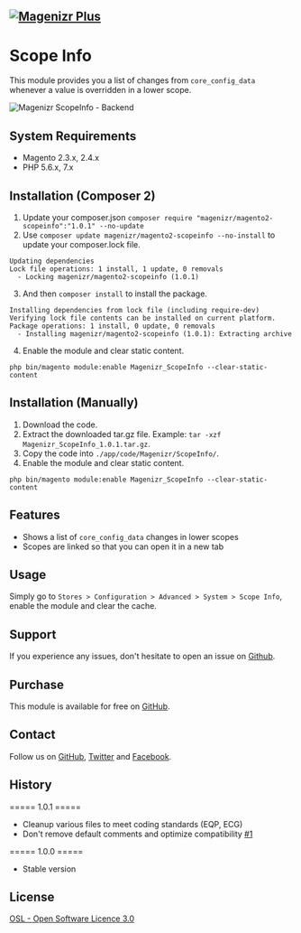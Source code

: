 [![Magenizr Plus](https://images2.imgbox.com/11/6b/yVOOloaA_o.gif)](https://account.magenizr.com)
---

# Scope Info
This module provides you a list of changes from `core_config_data` whenever a value is overridden in a lower scope.

![Magenizr ScopeInfo - Backend](https://images2.imgbox.com/63/6a/LsaFuPb0_o.png)

## System Requirements
- Magento 2.3.x, 2.4.x
- PHP 5.6.x, 7.x

## Installation (Composer 2)

1. Update your composer.json `composer require "magenizr/magento2-scopeinfo":"1.0.1" --no-update`
2. Use `composer update magenizr/magento2-scopeinfo --no-install` to update your composer.lock file.

```
Updating dependencies
Lock file operations: 1 install, 1 update, 0 removals
  - Locking magenizr/magento2-scopeinfo (1.0.1)
```

3. And then `composer install` to install the package.

```
Installing dependencies from lock file (including require-dev)
Verifying lock file contents can be installed on current platform.
Package operations: 1 install, 0 update, 0 removals
  - Installing magenizr/magento2-scopeinfo (1.0.1): Extracting archive
```

4. Enable the module and clear static content.

```
php bin/magento module:enable Magenizr_ScopeInfo --clear-static-content
```

## Installation (Manually)
1. Download the code.
2. Extract the downloaded tar.gz file. Example: `tar -xzf Magenizr_ScopeInfo_1.0.1.tar.gz`.
3. Copy the code into `./app/code/Magenizr/ScopeInfo/`.
4. Enable the module and clear static content.

```
php bin/magento module:enable Magenizr_ScopeInfo --clear-static-content
```

## Features
* Shows a list of `core_config_data` changes in lower scopes
* Scopes are linked so that you can open it in a new tab

## Usage
Simply go to `Stores > Configuration > Advanced > System > Scope Info`, enable the module and clear the cache.

## Support
If you experience any issues, don't hesitate to open an issue on [Github](https://github.com/magenizr/Magenizr_ScopeInfo/issues).

## Purchase
This module is available for free on [GitHub](https://github.com/magenizr).

## Contact
Follow us on [GitHub](https://github.com/magenizr), [Twitter](https://twitter.com/magenizr) and [Facebook](https://www.facebook.com/magenizr).

## History
===== 1.0.1 =====
* Cleanup various files to meet coding standards (EQP, ECG)
* Don't remove default comments and optimize compatibility [#1](https://github.com/magenizr/Magenizr_ScopeInfo/pull/1)

===== 1.0.0 =====
* Stable version

## License
[OSL - Open Software Licence 3.0](https://opensource.org/licenses/osl-3.0.php)
